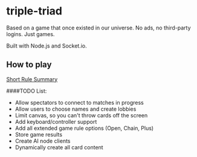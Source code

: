 # triple-triad
Based on a game that once existed in our universe. No ads, no third-party logins. Just games.

Built with Node.js and Socket.io.

## How to play
[Short Rule Summary](http://www.vyseri.com/images/tripletriad2.png)

####TODO List:

 - Allow spectators to connect to matches in progress
 - Allow users to choose names and create lobbies
 - Limit canvas, so you can't throw cards off the screen
 - Add keyboard/controller support
 - Add all extended game rule options (Open, Chain, Plus)
 - Store game results
 - Create AI node clients
 - Dynamically create all card content
